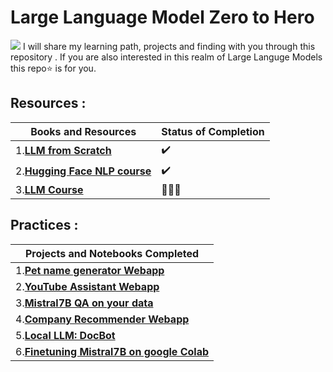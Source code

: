 # Large Language Model Zero to Hero 
![](https://github.com/Utshav-paudel/LLM-Zero-to-Hero/blob/778bb128e4f5daa646b4ef55d051200e48a8aacf/File_dump/GByqz8aacAAi-y2%20(1).jpeg)
I will share my learning path, projects and finding with you through this repository . If you are also interested in this realm of Large Languge Models  this repo⭐ is for you.

## Resources : 
| Books and Resources | Status of Completion |
| ----- | -----|
| 1.[**LLM from Scratch**](https://youtu.be/UU1WVnMk4E8?si=2r58NpTIn-Z0Y_Z2)| ✔️ |
| 2.[**Hugging Face NLP course**](https://huggingface.co/learn/nlp-course/en)| ✔️ |
| 3.[**LLM Course**](https://github.com/mlabonne/llm-course/tree/main)| 🏊🏻‍♂️ |


## Practices :
| Projects and Notebooks Completed |
| ----------------- |
|1.[**Pet name generator Webapp**](https://github.com/Utshav-paudel/Petname-Generator) |
|2.[**YouTube Assistant Webapp**](https://github.com/Utshav-paudel/YouTube-assistant-langchain) |
|3.[**Mistral7B QA on your data**](https://github.com/Utshav-paudel/Petname-Generator) |
|4.[**Company Recommender Webapp**](https://github.com/Utshav-paudel/Petname-Generator) |
|5.[**Local LLM: DocBot**](https://github.com/Utshav-paudel/Docbot) | 
|6.[**Finetuning Mistral7B on google Colab**](https://github.com/Utshav-paudel/Finetuning-Mistral7B-on-google-colab)|
